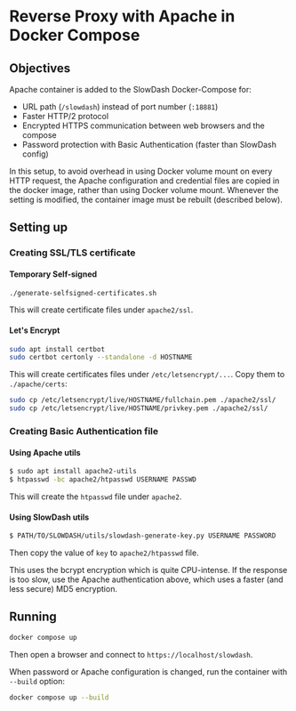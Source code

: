 
# Reverse Proxy with Apache in Docker Compose

## Objectives
Apache container is added to the SlowDash Docker-Compose for:

- URL path (`/slowdash`) instead of port number (`:18881`)
- Faster HTTP/2 protocol
- Encrypted HTTPS communication between web browsers and the compose
- Password protection with Basic Authentication (faster than SlowDash config)

In this setup, to avoid overhead in using Docker volume mount on every HTTP request, the Apache configuration and credential files are copied in the docker image, rather than using Docker volume mount. Whenever the setting is modified, the container image must be rebuilt (described below).


## Setting up
### Creating SSL/TLS certificate
#### Temporary Self-signed
```bash
./generate-selfsigned-certificates.sh
```

This will create certificate files under `apache2/ssl`.

#### Let's Encrypt
```bash
sudo apt install certbot 
sudo certbot certonly --standalone -d HOSTNAME
```
This will create certificates files under `/etc/letsencrypt/...`. Copy them to `./apache/certs`:
```bash
sudo cp /etc/letsencrypt/live/HOSTNAME/fullchain.pem ./apache2/ssl/
sudo cp /etc/letsencrypt/live/HOSTNAME/privkey.pem ./apache2/ssl/
```


### Creating Basic Authentication file

#### Using Apache utils
```bash
$ sudo apt install apache2-utils
$ htpasswd -bc apache2/htpasswd USERNAME PASSWD
```
This will create the `htpasswd` file under `apache2`.

#### Using SlowDash utils
```bash
$ PATH/TO/SLOWDASH/utils/slowdash-generate-key.py USERNAME PASSWORD
```

Then copy the value of `key` to `apache2/htpasswd` file.

This uses the bcrypt encryption which is quite CPU-intense. If the response is too slow, use the Apache authentication above, which uses a faster (and less secure) MD5 encryption.


## Running
```bash
docker compose up
```

Then open a browser and connect to `https://localhost/slowdash`.

When password or Apache configuration is changed, run the container with `--build` option:
```bash
docker compose up --build
```
